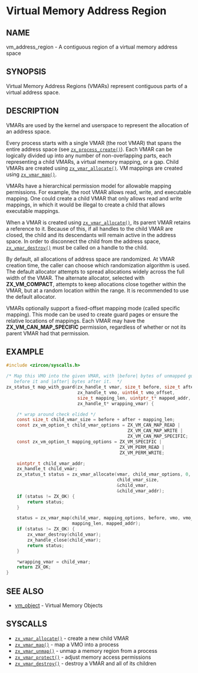 # Virtual Memory Address Region

## NAME

vm_address_region - A contiguous region of a virtual memory address space

## SYNOPSIS

Virtual Memory Address Regions (VMARs) represent contiguous parts of a virtual
address space.

## DESCRIPTION

VMARs are used by the kernel and userspace to represent the allocation of an
address space.

Every process starts with a single VMAR (the root VMAR) that spans the entire
address space (see [`zx_process_create()`]).  Each VMAR
can be logically divided up into any number of non-overlapping parts, each
representing a child VMARs, a virtual memory mapping, or a gap.  Child VMARs
are created using [`zx_vmar_allocate()`].  VM mappings
are created using [`zx_vmar_map()`].

VMARs have a hierarchical permission model for allowable mapping permissions.
For example, the root VMAR allows read, write, and executable mapping.  One
could create a child VMAR that only allows read and write mappings, in which
it would be illegal to create a child that allows executable mappings.

When a VMAR is created using [`zx_vmar_allocate()`], its parent VMAR retains a reference
to it.  Because of this, if all handles to the child VMAR are closed, the child
and its descendants will remain active in the address space.  In order to
disconnect the child from the address space, [`zx_vmar_destroy()`]
must be called on a handle to the child.

By default, all allocations of address space are randomized.  At VMAR
creation time, the caller can choose which randomization algorithm is used.
The default allocator attempts to spread allocations widely across the full
width of the VMAR.  The alternate allocator, selected with
**ZX_VM_COMPACT**, attempts to keep allocations close together within the
VMAR, but at a random location within the range.  It is recommended to use
the default allocator.

VMARs optionally support a fixed-offset mapping mode (called specific mapping).
This mode can be used to create guard pages or ensure the relative locations of
mappings.  Each VMAR may have the **ZX_VM_CAN_MAP_SPECIFIC** permission,
regardless of whether or not its parent VMAR had that permission.

## EXAMPLE

```c
#include <zircon/syscalls.h>

/* Map this VMO into the given VMAR, with |before| bytes of unmapped guard space
   before it and |after| bytes after it.  */
zx_status_t map_with_guard(zx_handle_t vmar, size_t before, size_t after,
                           zx_handle_t vmo, uint64_t vmo_offset,
                           size_t mapping_len, uintptr_t* mapped_addr,
                           zx_handle_t* wrapping_vmar) {

    /* wrap around check elided */
    const size_t child_vmar_size = before + after + mapping_len;
    const zx_vm_option_t child_vmar_options = ZX_VM_CAN_MAP_READ |
                                              ZX_VM_CAN_MAP_WRITE |
                                              ZX_VM_CAN_MAP_SPECIFIC;
    const zx_vm_option_t mapping_options = ZX_VM_SPECIFIC |
                                           ZX_VM_PERM_READ |
                                           ZX_VM_PERM_WRITE;

    uintptr_t child_vmar_addr;
    zx_handle_t child_vmar;
    zx_status_t status = zx_vmar_allocate(vmar, child_vmar_options, 0,
                                          child_vmar_size,
                                          &child_vmar,
                                          &child_vmar_addr);
    if (status != ZX_OK) {
        return status;
    }

    status = zx_vmar_map(child_vmar, mapping_options, before, vmo, vmo_offset,
                         mapping_len, mapped_addr);
    if (status != ZX_OK) {
        zx_vmar_destroy(child_vmar);
        zx_handle_close(child_vmar);
        return status;
    }

    *wrapping_vmar = child_vmar;
    return ZX_OK;
}
```

## SEE ALSO

 - [vm_object](vm_object.md) - Virtual Memory Objects

## SYSCALLS

 - [`zx_vmar_allocate()`] - create a new child VMAR
 - [`zx_vmar_map()`] - map a VMO into a process
 - [`zx_vmar_unmap()`] - unmap a memory region from a process
 - [`zx_vmar_protect()`] - adjust memory access permissions
 - [`zx_vmar_destroy()`] - destroy a VMAR and all of its children

[`zx_process_create()`]: ../syscalls/process_create.md
[`zx_vmar_allocate()`]: ../syscalls/vmar_allocate.md
[`zx_vmar_destroy()`]: ../syscalls/vmar_destroy.md
[`zx_vmar_map()`]: ../syscalls/vmar_map.md
[`zx_vmar_protect()`]: ../syscalls/vmar_protect.md
[`zx_vmar_unmap()`]: ../syscalls/vmar_unmap.md
